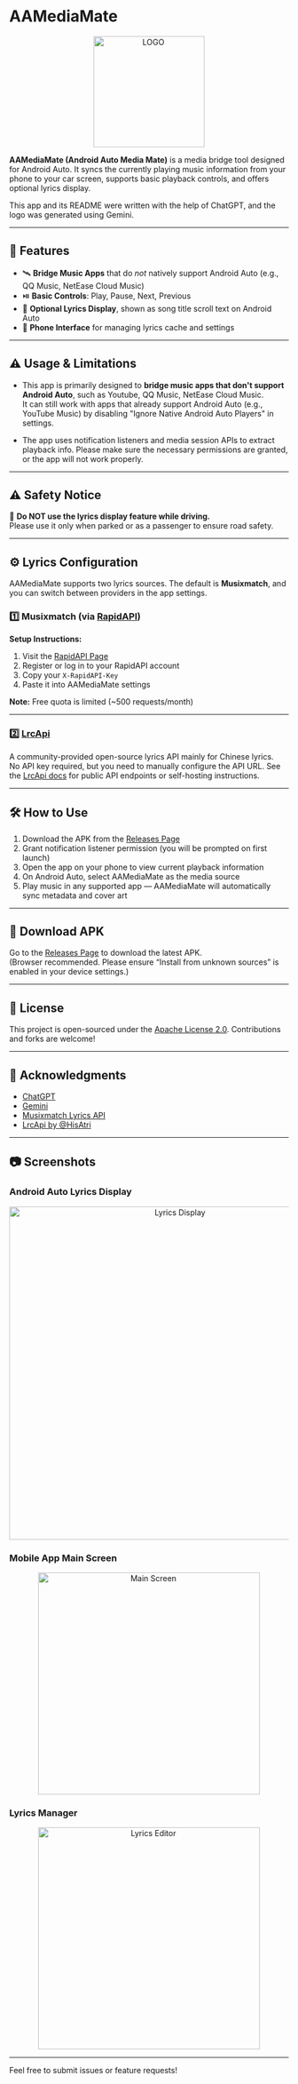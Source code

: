 # AAMediaMate

<div align="center">
    <img alt="LOGO" src="app\src\main\res\drawable\app_icon.png" width="200" height="200" />
</div>

**AAMediaMate (Android Auto Media Mate)** is a media bridge tool designed for Android Auto. It syncs the currently playing music information from your phone to your car screen, supports basic playback controls, and offers optional lyrics display.

This app and its README were written with the help of ChatGPT, and the logo was generated using Gemini.

---

## 📱 Features

- 🛰️ **Bridge Music Apps** that do *not* natively support Android Auto (e.g., QQ Music, NetEase Cloud Music)
- ⏯️ **Basic Controls**: Play, Pause, Next, Previous
- 🎤 **Optional Lyrics Display**, shown as song title scroll text on Android Auto
- 📱 **Phone Interface** for managing lyrics cache and settings

---

## ⚠️ Usage & Limitations

- This app is primarily designed to **bridge music apps that don't support Android Auto**, such as Youtube, QQ Music, NetEase Cloud Music.  
  It can still work with apps that already support Android Auto (e.g., YouTube Music) by disabling "Ignore Native Android Auto Players" in settings.

- The app uses notification listeners and media session APIs to extract playback info. Please make sure the necessary permissions are granted, or the app will not work properly.

---

## ⚠️ Safety Notice

🚗 **Do NOT use the lyrics display feature while driving.**  
Please use it only when parked or as a passenger to ensure road safety.

---

## ⚙️ Lyrics Configuration

AAMediaMate supports two lyrics sources. The default is **Musixmatch**, and you can switch between providers in the app settings.

### 1️⃣ Musixmatch (via [RapidAPI](https://rapidapi.com/Paxsenix0/api/musixmatch-lyrics-songs/))

**Setup Instructions:**

1. Visit the [RapidAPI Page](https://rapidapi.com/musixmatchcom/api/musixmatch-lyrics-songs)
2. Register or log in to your RapidAPI account
3. Copy your `X-RapidAPI-Key`
4. Paste it into AAMediaMate settings

**Note:** Free quota is limited (~500 requests/month)

---

### 2️⃣ [LrcApi](https://github.com/HisAtri/LrcApi/blob/main/README_EN.md)

A community-provided open-source lyrics API mainly for Chinese lyrics.  
No API key required, but you need to manually configure the API URL. See the [LrcApi docs](https://github.com/HisAtri/LrcApi/blob/main/README_EN.md#public-api) for public API endpoints or self-hosting instructions.

---

## 🛠️ How to Use

1. Download the APK from the [Releases Page](https://github.com/gululu1235/AAMediaMate/releases)
2. Grant notification listener permission (you will be prompted on first launch)
3. Open the app on your phone to view current playback information
4. On Android Auto, select AAMediaMate as the media source
5. Play music in any supported app — AAMediaMate will automatically sync metadata and cover art

---

## 📂 Download APK

Go to the [Releases Page](https://github.com/gululu1235/AAMediaMate/releases) to download the latest APK.  
(Browser recommended. Please ensure “Install from unknown sources” is enabled in your device settings.)

---

## 📄 License

This project is open-sourced under the [Apache License 2.0](LICENSE). Contributions and forks are welcome!

---

## 🙏 Acknowledgments

- [ChatGPT](https://chatgpt.com/)
- [Gemini](https://gemini.google.com/app)
- [Musixmatch Lyrics API](https://rapidapi.com/musixmatchcom/api/musixmatch-lyrics-songs)
- [LrcApi by @HisAtri](https://github.com/HisAtri/LrcApi)

---

## 📷 Screenshots

### Android Auto Lyrics Display
<div align="center">
<img src="screenshots/lyrics_ytmusic.png" alt="Lyrics Display" width="600">
</div>

### Mobile App Main Screen
<div align="center">
    <img src="screenshots/MainScreen_en.jpg" alt="Main Screen" width="400">
</div>

### Lyrics Manager
<div align="center">
<img src="screenshots/lyrics_editor_en.jpg" alt="Lyrics Editor" width="400">
</div>

---

Feel free to submit issues or feature requests!
